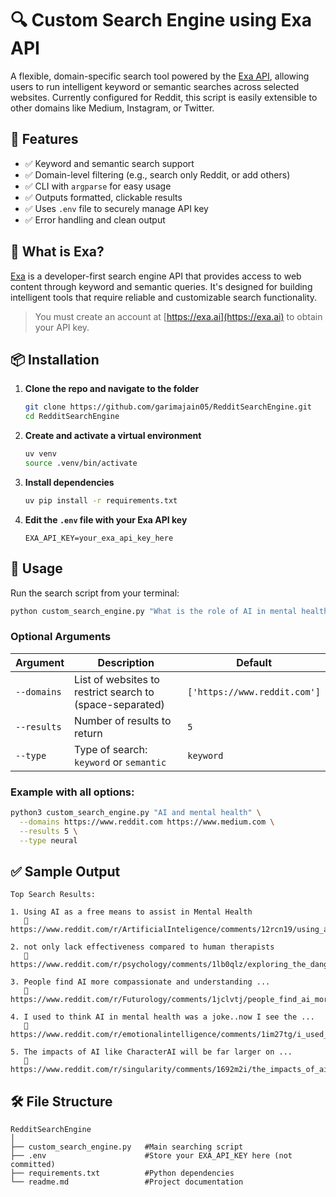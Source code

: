 # 🔍 Custom Search Engine using Exa API

A flexible, domain-specific search tool powered by the [Exa API](https://exa.ai), allowing users to run intelligent keyword or semantic searches across selected websites. Currently configured for Reddit, this script is easily extensible to other domains like Medium, Instagram, or Twitter.

## 🚀 Features

* ✅ Keyword and semantic search support
* ✅ Domain-level filtering (e.g., search only Reddit, or add others)
* ✅ CLI with `argparse` for easy usage
* ✅ Outputs formatted, clickable results
* ✅ Uses `.env` file to securely manage API key
* ✅ Error handling and clean output


## 🧠 What is Exa?

[Exa](https://exa.ai) is a developer-first search engine API that provides access to web content through keyword and semantic queries. It's designed for building intelligent tools that require reliable and customizable search functionality.

> You must create an account at [https://exa.ai](https://exa.ai) to obtain your API key.

## 📦 Installation

1. **Clone the repo and navigate to the folder**

   ```bash
   git clone https://github.com/garimajain05/RedditSearchEngine.git
   cd RedditSearchEngine
   ```

2. **Create and activate a virtual environment**

   ```bash
   uv venv
   source .venv/bin/activate
   ```

3. **Install dependencies**

   ```bash
   uv pip install -r requirements.txt
   ```

4. **Edit the `.env` file with your Exa API key**

   ```
   EXA_API_KEY=your_exa_api_key_here
   ```

## 🧪 Usage

Run the search script from your terminal:

```bash
python custom_search_engine.py "What is the role of AI in mental health?"
```

### Optional Arguments

| Argument    | Description                                              | Default                      |
| ----------- | -------------------------------------------------------- | ---------------------------- |
| `--domains` | List of websites to restrict search to (space-separated) | `['https://www.reddit.com']` |
| `--results` | Number of results to return                              | `5`                          |
| `--type`    | Type of search: `keyword` or `semantic`                  | `keyword`                    |

### Example with all options:

```bash
python3 custom_search_engine.py "AI and mental health" \
  --domains https://www.reddit.com https://www.medium.com \
  --results 5 \
  --type neural
```

## ✅ Sample Output

```
Top Search Results:

1. Using AI as a free means to assist in Mental Health
   🔗 https://www.reddit.com/r/ArtificialInteligence/comments/12rcn19/using_ai_as_a_free_means_to_assist_in_mental/

2. not only lack effectiveness compared to human therapists
   🔗 https://www.reddit.com/r/psychology/comments/1lb0qlz/exploring_the_dangers_of_ai_in_mental_health_care/

3. People find AI more compassionate and understanding ...
   🔗 https://www.reddit.com/r/Futurology/comments/1jclvtj/people_find_ai_more_compassionate_and/

4. I used to think AI in mental health was a joke..now I see the ...
   🔗 https://www.reddit.com/r/emotionalintelligence/comments/1im27tg/i_used_to_think_ai_in_mental_health_was_a_jokenow/

5. The impacts of AI like CharacterAI will be far larger on ...
   🔗 https://www.reddit.com/r/singularity/comments/1692m2i/the_impacts_of_ai_like_characterai_will_be_far/

```

## 🛠 File Structure

```
RedditSearchEngine
│
├── custom_search_engine.py   #Main searching script
├── .env                      #Store your EXA_API_KEY here (not committed)
├── requirements.txt          #Python dependencies
└── readme.md                 #Project documentation
```